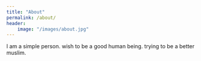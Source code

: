 ```yaml
---
title: "About"
permalink: /about/ 
header:
    image: "/images/about.jpg"
---
```


I am a simple person. wish to be a good human being. trying to be a better muslim. 